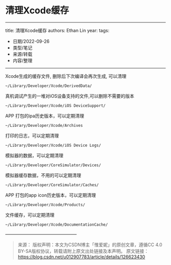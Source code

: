 # 清理Xcode缓存


---
title: 清理Xcode缓存
authors: Ethan Lin
year:
tags:
  - 日期/2022-09-26 
  - 类型/笔记 
  - 来源/转载 
  - 内容/整理 
---




Xcode生成的缓存文件, 删除后下次编译会再次生成, 可以清理

`~/Library/Developer/Xcode/DerivedData/`

真机调试产生的一堆对iOS设备支持的文件,可以删除不需要的版本

`~/Library/Developer/Xcode/iOS DeviceSupport/`

APP 打包的ipa历史版本，可以定期清理

`~/Library/Developer/Xcode/Archives`

打印的日志，可以定期清理

`~/Library/Developer/Xcode/iOS Device Logs/`

模拟器的数据，可以定期清理

`~/Library/Developer/CoreSimulator/Devices/`

模拟器缓存数据，不用的可以定期清理

`~/Library/Developer/CoreSimulator/Caches/`

 APP 打包的app icon历史版本，可以定期清理

`~/Library/Developer/Xcode/Products/`

文件缓存，可以定期清理

`~/Library/Developer/Xcode/DocumentationCache/`


————————————————

> 来源：
版权声明：本文为CSDN博主「惟爱妮」的原创文章，遵循CC 4.0 BY-SA版权协议，转载请附上原文出处链接及本声明。
原文链接：https://blog.csdn.net/u012907783/article/details/126623430